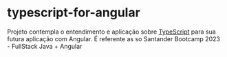# typescript-for-angular
 
Projeto contempla o entendimento e aplicação sobre [TypeScript](https://www.typescriptlang.org) para sua futura aplicação com Angular.
É referente as so Santander Bootcamp 2023 - FullStack Java + Angular
